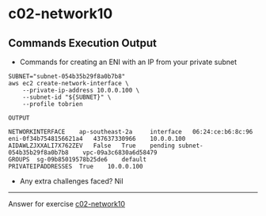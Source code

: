 # c02-network10

## Commands Execution Output

- Commands for creating an ENI with an IP from your private subnet

```
SUBNET="subnet-054b35b29f8a0b7b8"
aws ec2 create-network-interface \
    --private-ip-address 10.0.0.100 \
    --subnet-id "${SUBNET}" \
    --profile tobrien

OUTPUT

NETWORKINTERFACE	ap-southeast-2a		interface	06:24:ce:b6:8c:96	eni-0f34b7548156621a4	437637330966	10.0.0.100	AIDAWLZJXXALI7X762ZEV	False	True	pending	subnet-054b35b29f8a0b7b8	vpc-09a3c6830a6d58479
GROUPS	sg-09b85019578b25de6	default
PRIVATEIPADDRESSES	True	10.0.0.100
```

- Any extra challenges faced? Nil


<!-- Don't change anything below this point-->
***
Answer for exercise [c02-network10](https://github.com/devopsacademyau/academy/blob/893381c6f0b69434d9e8597d3d4b1c17f9bc1371/classes/02class/exercises/c02-network10/README.md)

